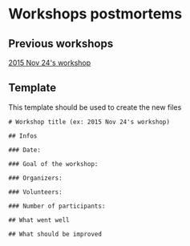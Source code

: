 # Workshops postmortems

## Previous workshops

[2015 Nov 24's workshop](workshops/2015-11-24.md)

## Template

This template should be used to create the new files

```
# Workshop title (ex: 2015 Nov 24's workshop)

## Infos

### Date:

### Goal of the workshop:

### Organizers:

### Volunteers:

### Number of participants:

## What went well

## What should be improved

```


